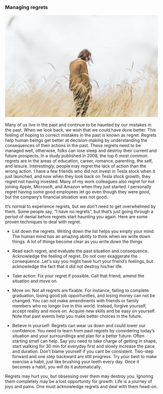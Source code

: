 ### Managing regrets

![My image Name](/assets/images/regrets.jpg)

Many of us live in the past and continue to be haunted by our mistakes in the past. When we look back, we wish that we could have done better. This feeling of hoping to correct mistakes in the past is known as regret. Regrets help human beings get better at decision-making by understanding the consequences of their actions in the past. These regrets need to be managed well, otherwise, folks can lose sleep and destroy their current and future prospects. In a study published in 2008, the top 6 most common regrets are in the areas of education, career, romance, parenting, the self, and leisure. Interestingly, people may regret the lack of action than the wrong action. I have a few friends who did not invest in Tesla stock when it just launched, and now when they look back on Tesla stock growth, they regret not having invested. Many of my work colleagues also regret for not joining Apple, Microsoft, and Amazon when they just started. I personally regret having some good employees let go even though they were good, but the company’s financial situation was not good.

It’s normal to experience regrets, but we don't need to get overwhelmed by them. Some people say, “I have no regrets”, but that’s just going through a period of denial before regrets start haunting you again. Here are some proven techniques to deal with regret.

* List down the regrets. Writing down the list helps you empty your mind. The human mind has an amazing ability to think when we write down things. A lot of things become clear as you write down the things

* Read each regret, and evaluate the past situation and consequence. Acknowledge the feeling of regret. Do not over exaggerate the consequence. Let's say you might have hurt your friend’s feelings, but acknowledge the fact that it did not destroy his/her life.

* Take action: Fix your regret if possible, Call that friend, amend the situation and move on.

* Move on: Not all regrets are fixable. For instance, failing to complete graduation, losing good job opportunities, and losing money can not be changed. You can not make amendments with friends or family members who no longer live in this world. Instead, forgive yourself, accept reality and move on. Acquire new skills and be easy on yourself. Note that past events help you make better choices in the future.

* Believe in yourself: Regrets can wear us down and could lower our confidence. You need to learn from past regrets by considering today’s situation and your surroundings and plan for a better future. Often starting small can help. Say you need to take charge of getting in shape, start walking for 30 min for everyday first and slowly increase the pace and duration. Don't blame yourself if you cant be consistent. Two-step forward and one step backward are still progress. Try your best to make exercise a habit, just like brushing your teeth every day. Once it becomes a habit, you will do it automatically.

Regrets may hurt you, but obsessing over them may destroy you. Ignoring them completely may be a lost opportunity for growth. Life is a journey of joys and pains. One must acknowledge regrets and deal with them head-on.





